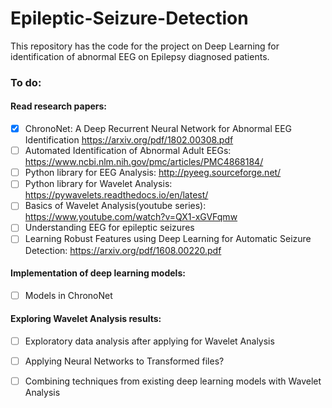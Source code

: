 # Epileptic-Seizure-Detection

This repository has the code for the project on Deep Learning for identification of abnormal EEG on Epilepsy diagnosed patients.

### To do:

#### Read research papers:
- [x] ChronoNet: A Deep Recurrent Neural Network for Abnormal EEG Identification https://arxiv.org/pdf/1802.00308.pdf
- [ ] Automated Identification of Abnormal Adult EEGs: https://www.ncbi.nlm.nih.gov/pmc/articles/PMC4868184/
- [ ] Python library for EEG Analysis: http://pyeeg.sourceforge.net/
- [ ] Python library for Wavelet Analysis: https://pywavelets.readthedocs.io/en/latest/
- [ ] Basics of Wavelet Analysis(youtube series): https://www.youtube.com/watch?v=QX1-xGVFqmw
- [ ] Understanding EEG for epileptic seizures
- [ ] Learning Robust Features using Deep Learning for Automatic Seizure Detection: https://arxiv.org/pdf/1608.00220.pdf

#### Implementation of deep learning models:
- [ ] Models in ChronoNet

#### Exploring Wavelet Analysis results:
- [ ] Exploratory data analysis after applying for Wavelet Analysis
- [ ] Applying Neural Networks to Transformed files?
- [ ] Combining techniques from existing deep learning models with Wavelet Analysis

